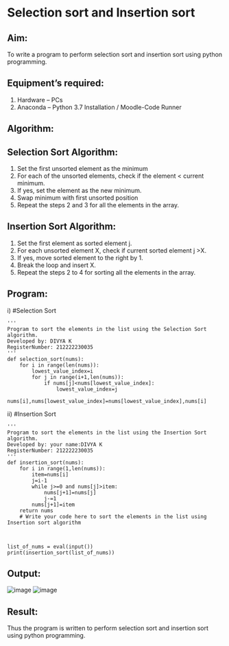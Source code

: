 # Selection sort and Insertion sort
## Aim:
To write a program to perform selection sort and insertion sort using python programming.
## Equipment’s required:
1.	Hardware – PCs
2.	Anaconda – Python 3.7 Installation / Moodle-Code Runner
## Algorithm:
## Selection Sort Algorithm:
1.	Set the first unsorted element as the minimum
2.	For each of the unsorted elements, check if the element < current minimum.
3.	If yes, set the element as the new minimum.
4.	Swap minimum with first unsorted position
5.	Repeat the steps 2 and 3 for all the elements in the array.
## Insertion Sort Algorithm:
1.	Set the first element as sorted element j.
2.	For each unsorted element X, check if current sorted element j >X.
3.	If yes, move sorted element to the right by 1.
4.	Break the loop and insert X.
5.	Repeat the steps 2 to 4 for sorting all the elements in the array.
## Program:
i)	#Selection Sort
```
''' 
Program to sort the elements in the list using the Selection Sort algorithm.
Developed by: DIVYA K           
RegisterNumber: 212222230035
'''
def selection_sort(nums):
    for i in range(len(nums)):
        lowest_value_index=i
        for j in range(i+1,len(nums)):
            if nums[j]<nums[lowest_value_index]:
                lowest_value_index=j
        nums[i],nums[lowest_value_index]=nums[lowest_value_index],nums[i]

```
ii)	#Insertion Sort
```
''' 
Program to sort the elements in the list using the Insertion Sort algorithm.
Developed by: your name:DIVYA K
RegisterNumber: 212222230035
'''
def insertion_sort(nums):
    for i in range(1,len(nums)):
        item=nums[i]
        j=i-1
        while j>=0 and nums[j]>item:
            nums[j+1]=nums[j]
            j-=1
        nums[j+1]=item
    return nums
    # Write your code here to sort the elements in the list using Insertion sort algorithm
    
    
    
list_of_nums = eval(input())
print(insertion_sort(list_of_nums))

```

## Output:
![image](https://github.com/divyakumars/Sorting-Algorithm/assets/119393621/cf06db45-b5a7-44e7-9f3b-be39504b3403)
![image](https://github.com/divyakumars/Sorting-Algorithm/assets/119393621/f45cb669-25d2-4355-b56e-137ceb1f9e8e)



## Result:
Thus the program is written to perform selection sort and insertion sort using python programming.

